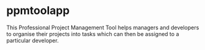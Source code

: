 # ppmtoolapp
This Professional Project Management Tool helps managers and developers to organise their projects into tasks which can then be assigned to a particular developer. 
